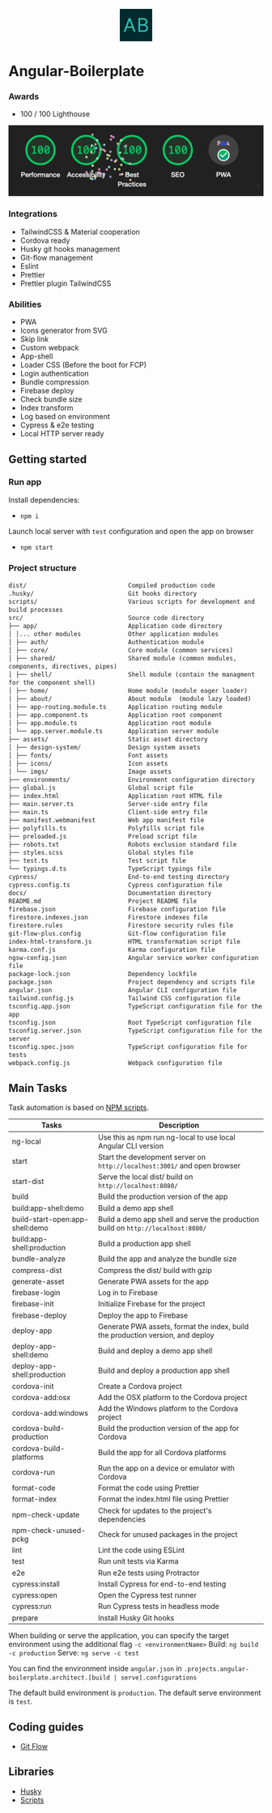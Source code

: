 <p align="center">
<img src="src/assets/imgs/logo.svg" width="64" alt="Logo" />
</p>

# Angular-Boilerplate


### Awards
- 100 / 100 Lighthouse

![img.png](src/assets/imgs/README/lighthouse-100.png)

### Integrations 
- TailwindCSS & Material cooperation
- Cordova ready
- Husky git hooks management
- Git-flow management
- Eslint
- Prettier
- Prettier plugin TailwindCSS

### Abilities
- PWA
- Icons generator from SVG
- Skip link
- Custom webpack
- App-shell
- Loader CSS (Before the boot for FCP)
- Login authentication
- Bundle compression
- Firebase deploy
- Check bundle size
- Index transform
- Log based on environment
- Cypress & e2e testing
- Local HTTP server ready

## Getting started


### Run app
Install dependencies:
- `npm i`

Launch local server with `test` configuration and open the app on browser
- `npm start`

### Project structure
```
dist/                            Compiled production code
.husky/                          Git hooks directory
scripts/                         Various scripts for development and build processes
src/                             Source code directory
├── app/                         Application code directory
│ │... other modules             Other application modules
│ ├── auth/                      Authentication module
│ ├── core/                      Core module (common services)
│ ├── shared/                    Shared module (common modules, components, directives, pipes)
│ ├── shell/                     Shell module (contain the managment for the component shell)
│ ├── home/                      Home module (module eager loader)
│ ├── about/                     About module  (module lazy loaded)
│ ├── app-routing.module.ts      Application routing module
│ ├── app.component.ts           Application root component
│ ├── app.module.ts              Application root module
│ └── app.server.module.ts       Application server module
├── assets/                      Static asset directory
│ ├── design-system/             Design system assets
│ ├── fonts/                     Font assets
│ ├── icons/                     Icon assets
│ └── imgs/                      Image assets
├── environments/                Environment configuration directory
├── global.js                    Global script file
├── index.html                   Application root HTML file
├── main.server.ts               Server-side entry file
├── main.ts                      Client-side entry file
├── manifest.webmanifest         Web app manifest file
├── polyfills.ts                 Polyfills script file
├── preloaded.js                 Preload script file
├── robots.txt                   Robots exclusion standard file
├── styles.scss                  Global styles file
├── test.ts                      Test script file
└── typings.d.ts                 TypeScript typings file
cypress/                         End-to-end testing directory
cypress.config.ts                Cypress configuration file
docs/                            Documentation directory
README.md                        Project README file
firebase.json                    Firebase configuration file
firestore.indexes.json           Firestore indexes file
firestore.rules                  Firestore security rules file
git-flow-plus.config             Git-flow configuration file
index-html-transform.js          HTML transformation script file
karma.conf.js                    Karma configuration file
ngsw-config.json                 Angular service worker configuration file
package-lock.json                Dependency lockfile
package.json                     Project dependency and scripts file
angular.json                     Angular CLI configuration file
tailwind.config.js               Tailwind CSS configuration file
tsconfig.app.json                TypeScript configuration file for the app
tsconfig.json                    Root TypeScript configuration file
tsconfig.server.json             TypeScript configuration file for the server
tsconfig.spec.json               TypeScript configuration file for tests
webpack.config.js                Webpack configuration file
```

## Main Tasks

Task automation is based on [NPM scripts](https://docs.npmjs.com/misc/scripts).

| Tasks                           | Description                                                                        |
|---------------------------------|------------------------------------------------------------------------------------|
| ng-local                        | Use this as npm run ng-local <angularCommandHere> to use local Angular CLI version |
| start                           | Start the development server on `http://localhost:3001/` and open browser          |
| start-dist                      | Serve the local dist/ build on `http://localhost:8080/`                            |
| build                           | Build the production version of the app                                            |
| build:app-shell:demo            | Build a demo app shell                                                             |
| build-start-open:app-shell:demo | Build a demo app shell and serve the production build on `http://localhost:8080/`  |
| build:app-shell:production      | Build a production app shell                                                       |
| bundle-analyze                  | Build the app and analyze the bundle size                                          |
| compress-dist                   | Compress the dist/ build with gzip                                                 |
| generate-asset                  | Generate PWA assets for the app                                                    |
| firebase-login                  | Log in to Firebase                                                                 |
| firebase-init                   | Initialize Firebase for the project                                                |
| firebase-deploy                 | Deploy the app to Firebase                                                         |
| deploy-app                      | Generate PWA assets, format the index, build the production version, and deploy    |
| deploy-app-shell:demo           | Build and deploy a demo app shell                                                  |
| deploy-app-shell:production     | Build and deploy a production app shell                                            |
| cordova-init                    | Create a Cordova project                                                           |
| cordova-add:osx                 | Add the OSX platform to the Cordova project                                        |
| cordova-add:windows             | Add the Windows platform to the Cordova project                                    |
| cordova-build-production        | Build the production version of the app for Cordova                                |
| cordova-build-platforms         | Build the app for all Cordova platforms                                            |
| cordova-run                     | Run the app on a device or emulator with Cordova                                   |
| format-code                     | Format the code using Prettier                                                     |
| format-index                    | Format the index.html file using Prettier                                          |
| npm-check-update                | Check for updates to the project's dependencies                                    |
| npm-check-unused-pckg           | Check for unused packages in the project                                           |
| lint                            | Lint the code using ESLint                                                         |
| test                            | Run unit tests via Karma                                                           |
| e2e                             | Run e2e tests using Protractor                                                     |
| cypress:install                 | Install Cypress for end-to-end testing                                             |
| cypress:open                    | Open the Cypress test runner                                                       |
| cypress:run                     | Run Cypress tests in headless mode                                                 |
| prepare                         | Install Husky Git hooks                                                            |

When building or serve the application, you can specify the target environment using the additional flag `-c <environmentName>`
Build: `ng build -c production`
Serve: `ng serve -c test`

You can find the environment inside `angular.json` in `.projects.angular-boilerplate.architect.[build | serve].configurations`


The default build environment is `production`.
The default serve environment is `test`.


## Coding guides
- [Git Flow](docs/git-flow.md)

## Libraries
- [Husky](docs/husky.md)
- [Scripts](docs/scripts.md)
